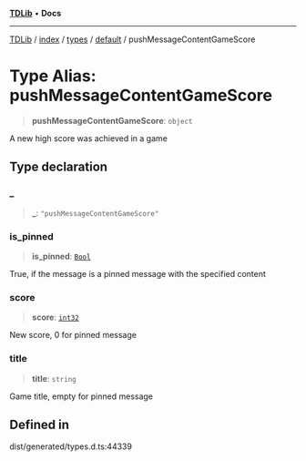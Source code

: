 [**TDLib**](../../../../../../README.md) • **Docs**

***

[TDLib](../../../../../../modules.md) / [index](../../../../../README.md) / [types](../../../README.md) / [default](../README.md) / pushMessageContentGameScore

# Type Alias: pushMessageContentGameScore

> **pushMessageContentGameScore**: `object`

A new high score was achieved in a game

## Type declaration

### \_

> **\_**: `"pushMessageContentGameScore"`

### is\_pinned

> **is\_pinned**: [`Bool`](Bool.md)

True, if the message is a pinned message with the specified content

### score

> **score**: [`int32`](int32-1.md)

New score, 0 for pinned message

### title

> **title**: `string`

Game title, empty for pinned message

## Defined in

dist/generated/types.d.ts:44339
